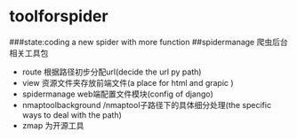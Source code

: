 # toolforspider
###state:coding
a new spider with more function
##spidermanage 爬虫后台相关工具包
* route                         					根据路径初步分配url(decide the url py path)
* view                            				资源文件夹存放前端文件(a place for html and grapic )
* spidermanage         					web端配置文件模块(config of django)
* nmaptoolbackground 			/nmaptool子路径下的具体细分处理(the specific ways to deal with the path)
* zmap 为开源工具